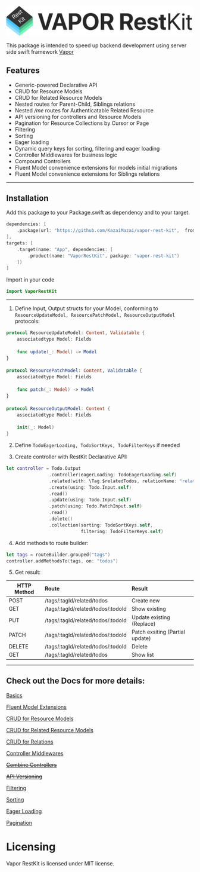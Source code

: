 
<p align="center">
  <img src="Logo.svg?raw=true" alt="Sublime's custom image"/>
</p>

This package is intended to speed up backend development using server side swift framework [Vapor](https://github.com/vapor/vapor)



## Features
- Generic-powered Declarative API 
- CRUD for Resource Models 
- CRUD for Related Resource Models 
- Nested routes for Parent-Child, Siblings relations
- Nested */me* routes for Authenticatable Related Resource
- API versioning for controllers and Resource Models 
- Pagination for Resource Collections by Cursor or Page 
- Filtering 
- Sorting
- Eager loading
- Dynamic query keys for sorting, filtering and eager loading
- Controller Middlewares for business logic
- Compound Controllers
- Fluent Model convenience extensions for models initial migrations
- Fluent Model convenience extensions for Siblings relations
____________

## Installation

Add this package to your Package.swift as dependency and to your target.

```swift
dependencies: [
    .package(url: "https://github.com/KazaiMazai/vapor-rest-kit",  from: "1.0.0-beta.1.6")
],
targets: [
    .target(name: "App", dependencies: [
        .product(name: "VaporRestKit", package: "vapor-rest-kit")
    ])
]

```

Import in your code

```swift
import VaporRestKit
```

____________


1. Define Input, Output structs for your Model, conforming to ```ResourceUpdateModel, ResourcePatchModel, ResourceOutputModel``` protocols:

```swift
protocol ResourceUpdateModel: Content, Validatable {
    associatedtype Model: Fields

    func update(_: Model) -> Model
}

protocol ResourcePatchModel: Content, Validatable {
    associatedtype Model: Fields

    func patch(_: Model) -> Model
}

protocol ResourceOutputModel: Content {
    associatedtype Model: Fields

    init(_: Model)
}

```


2. Define ```TodoEagerLoading, TodoSortKeys, TodoFilterKeys``` if needed

3. Create controller with RestKit Declarative API:

```swift
let controller = Todo.Output
                .controller(eagerLoading: TodoEagerLoading.self)
                .related(with: \Tag.$relatedTodos, relationName: "related")
                .create(using: Todo.Input.self)
                .read()
                .update(using: Todo.Input.self)
                .patch(using: Todo.PatchInput.self)
                .read()
                .delete()
                .collection(sorting: TodoSortKeys.self,
                            filtering: TodoFilterKeys.self)


```

4. Add methods to route builder:

```swift
let tags = routeBuilder.grouped("tags")
controller.addMethodsTo(tags, on: "todos")
```

5. Get result:
 

| HTTP Method                 | Route               | Result
| --------------------------- |:--------------------| :---------------|
|POST       | /tags/:tagId/related/todos          | Create new
|GET        | /tags/:tagId/related/todos/:todoId  | Show existing
|PUT        | /tags/:tagId/related/todos/:todoId  | Update existing (Replace)
|PATCH      | /tags/:tagId/related/todos/:todoId  | Patch exsiting (Partial update)
|DELETE     | /tags/:tagId/related/todos/:todoId  | Delete 
|GET        | /tags/:tagId/related/todos          | Show list


___________
 
## Check out the Docs for more details:

[Basics](Docs/Basics.md)

[Fluent Model Extensions](Docs/Fluent-Model-Convenience-Extensions.md)

[CRUD for Resource Models](Docs/CRUD-for-Resource-Models.md)

[CRUD for Related Resource Models](Docs/CRUD-Related-Resource-Models.md)

[CRUD for Relations](Docs/CRUD-for-Relations.md)

[Controller Middlewares](Docs/Controller-Middlewares.md)

[~~Combine Controllers~~](Docs/Combine-Controllers.md)

[~~API Versioning~~](Docs/API-Versioning.md)

[Filtering](Docs/Filtering.md)

[Sorting](Docs/Sorting.md)

[Eager Loading](Docs/Eager-Loading.md)

[Pagination](Docs/Pagination.md)
 
# Licensing

Vapor RestKit is licensed under MIT license.

